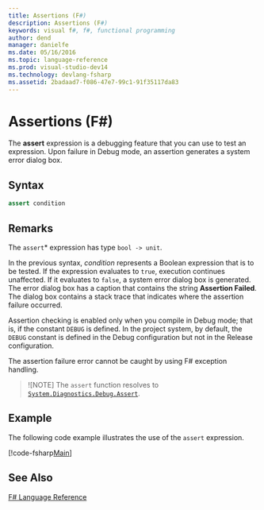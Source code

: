 ```yaml
---
title: Assertions (F#)
description: Assertions (F#)
keywords: visual f#, f#, functional programming
author: dend
manager: danielfe
ms.date: 05/16/2016
ms.topic: language-reference
ms.prod: visual-studio-dev14
ms.technology: devlang-fsharp
ms.assetid: 2badaad7-f086-47e7-99c1-91f35117da83 
---
```


# Assertions (F#)

The **assert** expression is a debugging feature that you can use to test an expression. Upon failure in Debug mode, an assertion generates a system error dialog box.

## Syntax

```fsharp
assert condition
```

## Remarks

The `assert`* expression has type `bool -> unit`.

In the previous syntax, *condition* represents a Boolean expression that is to be tested. If the expression evaluates to `true`, execution continues unaffected. If it evaluates to `false`, a system error dialog box is generated. The error dialog box has a caption that contains the string **Assertion Failed**. The dialog box contains a stack trace that indicates where the assertion failure occurred.

Assertion checking is enabled only when you compile in Debug mode; that is, if the constant `DEBUG` is defined. In the project system, by default, the `DEBUG` constant is defined in the Debug configuration but not in the Release configuration.

The assertion failure error cannot be caught by using F# exception handling.

>![NOTE] The `assert` function resolves to [`System.Diagnostics.Debug.Assert`](https://msdn.microsoft.com/library/system.diagnostics.debug.assert.aspx).

## Example

The following code example illustrates the use of the `assert` expression.

[!code-fsharp[Main](snippets/fslangref2/snippet5401.fs)]
    
## See Also

[F&#35; Language Reference](FSharp-Language-Reference.md)